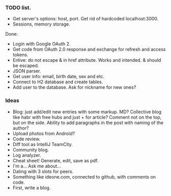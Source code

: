 ### TODO list.

* Get server's options: host, port. Get rid of hardcoded localhost:3000.
* Sessions, memory storage.

Done:

* Login with Google OAuth 2.
* Get code from OAuth 2.0 response and exchange for refresh and access tokens.
* Enlive: do not escape & in href attribute. Works and intended. & should be
  escaped.
* JSON parser.
* Get user info: email, birth date, sex and etc.
* Connect to H2 database and create tables.
* Add user to the database. Ask for nickname for new ones?

### Ideas
* Blog: just add/edit new entries with some markup. MD?
  Collective blog like habr with free hubs and just + for article?
  Comment not on the top, but on the side.
  Ability to add paragraphs in the post with naming of the author?
* Upload photos from Android?
* Code review.
* Diff tool as IntelliJ TeamCity.
* Community blog.
* Log analyzer.
* Cheat sheet! Generate, edit, save as pdf.
* I'm a... Ask me about...
* Dating with 3 slots for peers.
* Something like ideone.com, connected to github, with comments on code.
* First, write a blog.
